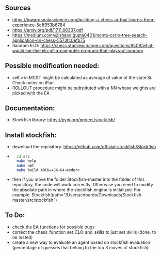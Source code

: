 ## Sources
- https://towardsdatascience.com/building-a-chess-ai-that-learns-from-experience-5cff953b6784
- https://arxiv.org/pdf/1711.08337.pdf
- https://medium.com/@ishaan.gupta0401/monte-carlo-tree-search-application-on-chess-5573fc0efb75 
- Random ELO: https://chess.stackexchange.com/questions/6508/what-would-be-the-elo-of-a-computer-program-that-plays-at-random

## Possible modification needed:
- self.v in MCST might be calculated as average of value of the state Si. Check notes on iPad
- ROLLOUT procedure might be substituted with a NN whose weights are picked with the EA 

## Documentation: 
- Stockfish library: https://pypi.org/project/stockfish/

## Install stockfish:
- download the repository: https://github.com/official-stockfish/Stockfish
- ```bash 
    cd src
    make help
    make net
    make build ARCH=x86-64-modern
    ```
- then if you move the folder Stockfish-master into the folder of this repository, the code will work correctly. Otherwise you need to modify the absolute path in where the stockfish engine is initialized. For example: Stockfish(path="/Users/edoardo/Downloads/Stockfish-master/src/stockfish")

## To Do:
- check the EA functions for possible bugs
- correct the chess_function set_ELO_and_skills to just set_skills (done, to be tested)
- create a new way to evaluate an agent based on stockfish evaluation (percentage of guesses that belong to the top 3 moves of stockfish)